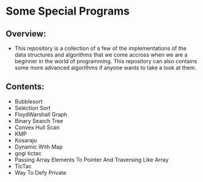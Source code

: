 # Some Special Programs

## Overview:
 - This repository is a collection of a few of the implementations of the data structures and algorithms that we come accross when we are a beginner in the world of programming. This repository can also contains some more advanced algorithms if anyone wants to take a look at them. 
## Contents:

 - Bubblesort
 - Selection Sort
 - FloydWarshall Graph
 - Binary Search Tree
 - Convex Hull Scan
 - KMP
 - Kosaraju
 - Dynamic With Map
 - gogi tictac
 - Passing Array Elements To Pointer And Traversing Like Array
 - TicTac
 - Way To Defy Private
